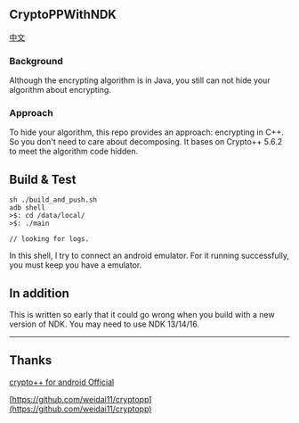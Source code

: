 ## CryptoPPWithNDK
[中文](https://github.com/BruceWind/CryptoPPInNDK/blob/master/README_zh.md)
### Background
Although the encrypting algorithm is in Java, you still can not hide your algorithm about encrypting. 


### Approach
To hide your algorithm, this repo provides an approach: encrypting in C++.
So you don't need to care about decomposing.
It bases on Crypto++ 5.6.2 to meet the algorithm code hidden.


## Build & Test
```
sh ./build_and_push.sh
adb shell 
>$: cd /data/local/ 
>$: ./main

// looking for logs.  
```
In this shell, I try to connect an android emulator. For it running successfully, you must keep you have a emulator. 

## In addition
This is written so early that it could go wrong when you build with a new version of NDK.
You may need to use NDK 13/14/16.


-------
## Thanks

[crypto++ for android Official](https://www.cryptopp.com/wiki/Android_(Command_Line)#setenv-android.sh)

[https://github.com/weidai11/cryptopp](https://github.com/weidai11/cryptopp)
